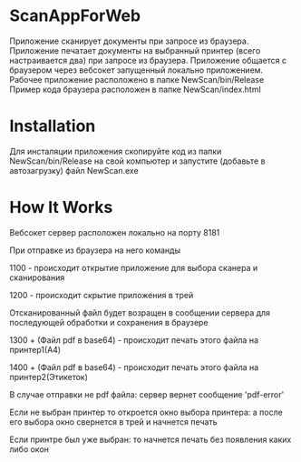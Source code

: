 # ScanAppForWeb
Приложение сканирует документы при запросе из браузера.
Приложение печатает документы на выбранный принтер (всего настраивается два) при запросе из браузера.
Приложение общается с браузером через вебсокет запущенный локально приложением.
Рабочее приложение расположено в папке NewScan/bin/Release
Пример кода браузера расположен в папке NewScan/index.html
# Installation
Для инсталяции приложения скопируйте код из папки NewScan/bin/Release на свой компьютер и запустите (добавьте в автозагрузку) файл NewScan.exe
# How It Works
Вебсокет сервер расположен локально на порту 8181

При отправке из браузера на него команды

1100 - происходит открытие приложение для выбора сканера и сканирования

1200 - происходит скрытие приложения в трей

Отсканированный файл будет возращен в сообщении сервера для последующей обработки и сохранения в браузере

1300 + (Файл pdf в base64) - происходит печать этого файла на принтер1(A4)

1400 + (Файл pdf в base64) - происходит печать этого файла на принтер2(Этикеток)

В случае отправки не pdf файла: сервер вернет сообщение 'pdf-error'

Если не выбран принтер то откроется окно выбора принтера: а после его выбора окно свернется в трей и начнется печать

Если принтре был уже выбран: то начнется печать без появления каких либо окон